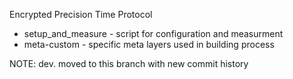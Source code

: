 Encrypted Precision Time Protocol

* setup_and_measure - script for configuration and measurment
* meta-custom - specific meta layers used in building process

NOTE: dev. moved to this branch with new commit history
